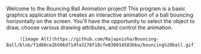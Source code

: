Welcome to the Bouncing Ball Animation project! This program is a basic graphics application that creates an interactive animation of a ball bouncing horizontally on the screen. You'll have the opportunity to select the object to draw, choose various drawing attributes, and control the animation.

         ![image Alt](https://github.com/Rajapnisha/Bouncing-Ball/blob/f1d80ce2b506d71dfa3176f18cfe038014583bba/bouncing%20ball.gif)
